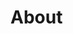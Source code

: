 
<!doctype html>
<html lang="ja">
<head><meta charset="UTF-8">
  <meta name="viewport" content="width=…">
  <title>About</title>
</head>
<body>

# About

</body>
</html>
